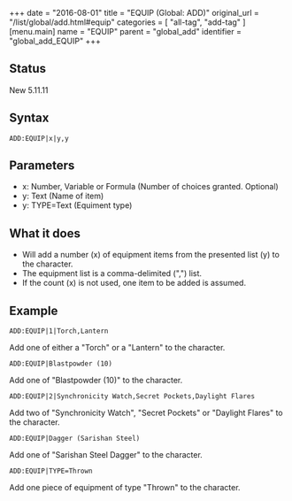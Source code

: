 +++
date = "2016-08-01"
title = "EQUIP (Global: ADD)"
original_url = "/list/global/add.html#equip"
categories = [ "all-tag", "add-tag" ]
[menu.main]
    name = "EQUIP"
    parent = "global_add"
    identifier = "global_add_EQUIP"
+++

## Status

New 5.11.11

## Syntax

`ADD:EQUIP|x|y,y`

## Parameters

-   x: Number, Variable or Formula (Number of
    choices granted. Optional)
-   y: Text (Name of item)
-   y: TYPE=Text (Equiment type)



What it does
------------

-   Will add a number (x) of equipment items from the presented list (y)
    to the character.
-   The equipment list is a comma-delimited (",") list.
-   If the count (x) is not used, one item to be added is assumed.

Example
-------

`ADD:EQUIP|1|Torch,Lantern`

Add one of either a "Torch" or a "Lantern" to the character.

`ADD:EQUIP|Blastpowder (10)`

Add one of "Blastpowder (10)" to the character.

`ADD:EQUIP|2|Synchronicity Watch,Secret Pockets,Daylight Flares`

Add two of "Synchronicity Watch", "Secret Pockets" or "Daylight Flares"
to the character.

`ADD:EQUIP|Dagger (Sarishan Steel)`

Add one of "Sarishan Steel Dagger" to the character.

`ADD:EQUIP|TYPE=Thrown`

Add one piece of equipment of type "Thrown" to the character.

